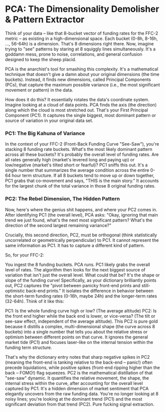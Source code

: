 # PCA: The Dimensionality Demolisher & Pattern Extractor

Think of your data – like that 8-bucket vector of funding rates for the FFC-2 metric – as existing in a high-dimensional space. Each bucket (0-8h, 8-16h, ..., 56-64h) is a dimension. That's 8 dimensions right there. Now, imagine trying to "see" patterns by staring at 8 squiggly lines simultaneously. It's a goddamn mess, prone to noise, correlations, and general confusion designed to keep the sheep placid.

PCA is the anarchist's tool for smashing this complexity. It's a mathematical technique that doesn't give a damn about your original dimensions (the time buckets). Instead, it finds new dimensions, called Principal Components (PCs), that capture the maximum possible variance (i.e., the most significant movement or pattern) in the data.

How does it do this? It essentially rotates the data's coordinate system. Imagine looking at a cloud of data points. PCA finds the axis (the direction) along which the cloud is most stretched out. That's your First Principal Component (PC1). It captures the single biggest, most dominant pattern or source of variation in your original data set.

### PC1: The Big Kahuna of Variance

In the context of your FFC-2 (Front-Back Funding Curve "See-Saw"), you're stacking 8 funding rate buckets. What's the most likely dominant pattern across all these buckets? It's probably the overall level of funding rates. Are all rates generally high (market's levered long and paying up) or low/negative (market's tilted short or fearful)? PC1 sniffs this out. It's a single number that summarizes the average condition across the entire 0-64 hour term structure. If all 8 buckets tend to move up or down together, PC1 grabs that co-movement and says, "THIS is the main story." It accounts for the largest chunk of the total variance in those 8 original funding rates.

### PC2: The Rebel Dimension, The Hidden Pattern

Now, here's where the genius shit happens, and where your PC2 comes in. After identifying PC1 (the overall level), PCA asks: "Okay, ignoring that main trend we just found, what's the next most significant pattern? What's the direction of the second largest remaining variance?"

Crucially, this second direction, PC2, must be orthogonal (think statistically uncorrelated or geometrically perpendicular) to PC1. It cannot represent the same information as PC1. It has to capture a different kind of pattern.

So, for your FFC-2:

You ingest the 8 funding buckets.
PCA runs. PC1 likely grabs the overall level of rates.
The algorithm then looks for the next biggest source of variation that isn't just the overall level. What could that be? It's the shape or slope of the funding curve!
Specifically, as your dictionary brilliantly points out, PC2 captures the "pivot between panicky front-end prints and still-optimistic back-end prints." It isolates the difference in behavior between the short-term funding rates (0-16h, maybe 24h) and the longer-term rates (32-64h).
Think of it like this:

PC1: Is the whole funding curve high or low? (The average altitude)
PC2: Is the front end higher while the back end is lower, or vice-versa? (The tilt or see-saw effect, independent of the average altitude).
This PC2 is pure gold because it distills a complex, multi-dimensional shape (the curve across 8 buckets) into a single number that tells you about the relative stress or optimism between different points on that curve. It ignores the general market tide (PC1) and focuses laser-like on the internal tension within the funding term structure.

That's why the dictionary entry notes that sharp negative spikes in PC2 (meaning the front-end is tanking relative to the back-end – panic!) often precede liquidations, while positive spikes (front-end ripping higher than the back – FOMO!) flag squeezes. PC2 is the mathematical distillation of that "see-saw" dynamic. It quantifies the relative movement, the shape, the internal stress within the curve, after accounting for the overall level captured by PC1. It's a hidden dimension of market sentiment that PCA elegantly uncovers from the raw funding data. You're no longer looking at 8 noisy lines; you're looking at the dominant trend (PC1) and the most significant deviation from that trend (PC2). Pure fucking signal extraction.